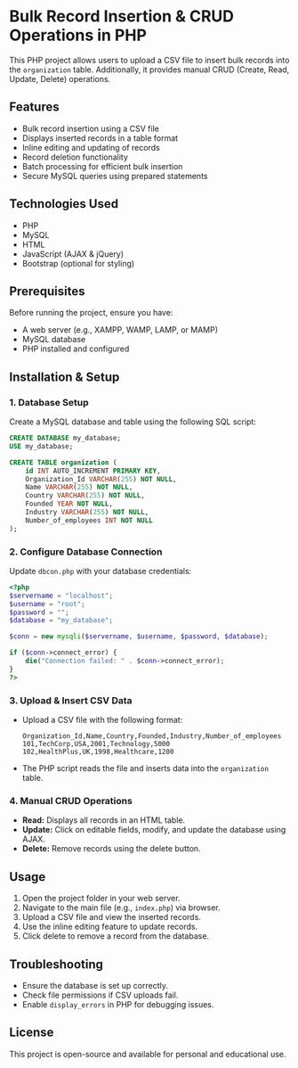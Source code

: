 # Bulk Record Insertion & CRUD Operations in PHP

This PHP project allows users to upload a CSV file to insert bulk records into the `organization` table. Additionally, it provides manual CRUD (Create, Read, Update, Delete) operations.

## Features

- Bulk record insertion using a CSV file
- Displays inserted records in a table format
- Inline editing and updating of records
- Record deletion functionality
- Batch processing for efficient bulk insertion
- Secure MySQL queries using prepared statements

## Technologies Used

- PHP
- MySQL
- HTML
- JavaScript (AJAX & jQuery)
- Bootstrap (optional for styling)

## Prerequisites

Before running the project, ensure you have:

- A web server (e.g., XAMPP, WAMP, LAMP, or MAMP)
- MySQL database
- PHP installed and configured

## Installation & Setup

### 1. Database Setup

Create a MySQL database and table using the following SQL script:

```sql
CREATE DATABASE my_database;
USE my_database;

CREATE TABLE organization (
    id INT AUTO_INCREMENT PRIMARY KEY,
    Organization_Id VARCHAR(255) NOT NULL,
    Name VARCHAR(255) NOT NULL,
    Country VARCHAR(255) NOT NULL,
    Founded YEAR NOT NULL,
    Industry VARCHAR(255) NOT NULL,
    Number_of_employees INT NOT NULL
);
```

### 2. Configure Database Connection

Update `dbcon.php` with your database credentials:

```php
<?php
$servername = "localhost";
$username = "root";
$password = "";
$database = "my_database";

$conn = new mysqli($servername, $username, $password, $database);

if ($conn->connect_error) {
    die("Connection failed: " . $conn->connect_error);
}
?>
```

### 3. Upload & Insert CSV Data

- Upload a CSV file with the following format:
  ```csv
  Organization_Id,Name,Country,Founded,Industry,Number_of_employees
  101,TechCorp,USA,2001,Technology,5000
  102,HealthPlus,UK,1998,Healthcare,1200
  ```
- The PHP script reads the file and inserts data into the `organization` table.

### 4. Manual CRUD Operations

- **Read:** Displays all records in an HTML table.
- **Update:** Click on editable fields, modify, and update the database using AJAX.
- **Delete:** Remove records using the delete button.

## Usage

1. Open the project folder in your web server.
2. Navigate to the main file (e.g., `index.php`) via browser.
3. Upload a CSV file and view the inserted records.
4. Use the inline editing feature to update records.
5. Click delete to remove a record from the database.

## Troubleshooting

- Ensure the database is set up correctly.
- Check file permissions if CSV uploads fail.
- Enable `display_errors` in PHP for debugging issues.

## License

This project is open-source and available for personal and educational use.
